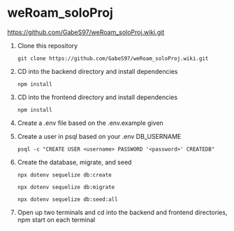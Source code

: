 # weRoam_soloProj
https://github.com/GabeS97/weRoam_soloProj.wiki.git

1. Clone this repository

   ```git clone https://github.com/GabeS97/weRoam_soloProj.wiki.git```

2. CD into the backend directory and install dependencies

    ```npm install```

3. CD into the frontend directory and install dependencies

    ```npm install```

4.  Create a .env file based on the .env.example given

5.  Create a user in psql based on your .env DB_USERNAME

    ```psql -c "CREATE USER <username> PASSWORD '<password>' CREATEDB"```

6. Create the database, migrate, and seed

    ```npx dotenv sequelize db:create```

    ```npx dotenv sequelize db:migrate```

    ```npx dotenv sequelize db:seed:all```

7. Open up two terminals and cd into the backend and frontend directories, npm start on each terminal

